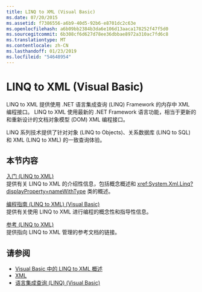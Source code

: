 ```yaml
---
title: LINQ to XML (Visual Basic)
ms.date: 07/20/2015
ms.assetid: f7386556-a6b9-40d5-92b6-e8701dc2c63e
ms.openlocfilehash: a6b09bb2384b3da6e106d13aaca178252f47f5d0
ms.sourcegitcommit: 6b308cf6d627d78ee36dbbae8972a310ac7fd6c8
ms.translationtype: MT
ms.contentlocale: zh-CN
ms.lasthandoff: 01/23/2019
ms.locfileid: "54648954"
---
```

# <a name="linq-to-xml-visual-basic"></a>LINQ to XML (Visual Basic)
LINQ to XML 提供使用 .NET 语言集成查询 (LINQ) Framework 的内存中 XML 编程接口。 LINQ to XML 使用最新的 .NET Framework 语言功能，相当于更新的和重新设计的文档对象模型 (DOM) XML 编程接口。  
  
 LINQ 系列技术提供了针对对象 (LINQ to Objects)、关系数据库 (LINQ to SQL) 和 XML (LINQ to XML) 的一致查询体验。  
  
## <a name="in-this-section"></a>本节内容  
 [入门 (LINQ to XML)](../../../../visual-basic/programming-guide/concepts/linq/getting-started-linq-to-xml.md)  
 提供有关 LINQ to XML 的介绍性信息，包括概念概述和 <xref:System.Xml.Linq?displayProperty=nameWithType> 类的概述。  
  
 [编程指南 (LINQ to XML) (Visual Basic)](../../../../visual-basic/programming-guide/concepts/linq/programming-guide-linq-to-xml.md)  
 提供有关使用 LINQ to XML 进行编程的概念性和指导性信息。  
  
 [参考 (LINQ to XML)](../../../../visual-basic/programming-guide/concepts/linq/reference-linq-to-xml.md)  
 提供指向 LINQ to XML 管理的参考文档的链接。  
  
## <a name="see-also"></a>请参阅
- [Visual Basic 中的 LINQ to XML 概述](../../../../visual-basic/programming-guide/language-features/xml/overview-of-linq-to-xml.md)
- [XML](../../../../visual-basic/programming-guide/language-features/xml/index.md)
- [语言集成查询 (LINQ) (Visual Basic)](../../../../visual-basic/programming-guide/concepts/linq/index.md)
